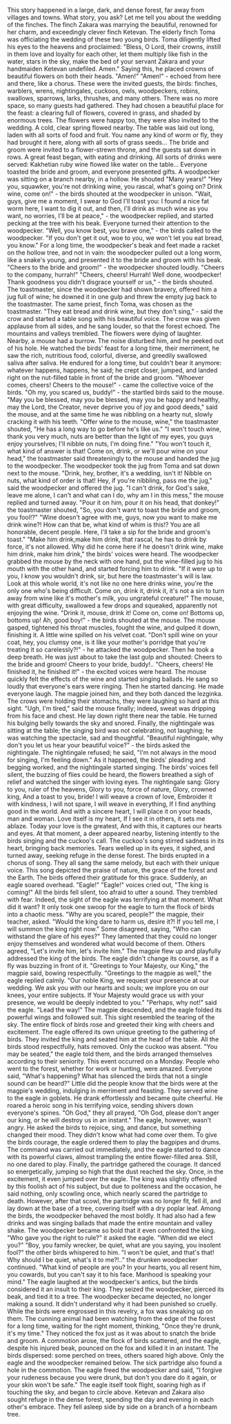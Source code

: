 This story happened in a large, dark, and dense forest, far away from villages and towns. What story, you ask? Let me tell you about the wedding of the finches. The finch Zakara was marrying the beautiful, renowned for her charm, and exceedingly clever finch Ketevan. The elderly finch Toma was officiating the wedding of these two young birds.
Toma diligently lifted his eyes to the heavens and proclaimed: "Bless, O Lord, their crowns, instill in them love and loyalty for each other, let them multiply like fish in the water, stars in the sky, make the bed of your servant Zakara and your handmaiden Ketevan undefiled. Amen." Saying this, he placed crowns of beautiful flowers on both their heads. "Amen!" "Amen!" - echoed from here and there, like a chorus. These were the invited guests, the birds: finches, warblers, wrens, nightingales, cuckoos, owls, woodpeckers, robins, swallows, sparrows, larks, thrushes, and many others. There was no more space, so many guests had gathered. They had chosen a beautiful place for the feast: a clearing full of flowers, covered in grass, and shaded by enormous trees. The flowers were happy too, they were also invited to the wedding. A cold, clear spring flowed nearby. The table was laid out long, laden with all sorts of food and fruit. You name any kind of worm or fly, they had brought it here, along with all sorts of grass seeds...
The bride and groom were invited to a flower-strewn throne, and the guests sat down in rows. A great feast began, with eating and drinking. All sorts of drinks were served: Kakhetian ruby wine flowed like water on the table... Everyone toasted the bride and groom, and everyone presented gifts.
A woodpecker was sitting on a branch nearby, in a hollow. He shouted "Many years!"
"Hey you, squawker, you're not drinking wine, you rascal, what's going on? Drink wine, come on!" - the birds shouted at the woodpecker in unison.
"Wait, guys, give me a moment, I swear to God I'll toast you: I found a nice fat worm here, I want to dig it out, and then, I'll drink as much wine as you want, no worries, I'll be at peace," - the woodpecker replied, and started pecking at the tree with his beak. Everyone turned their attention to the woodpecker.
"Well, you know best, you brave one," - the birds called to the woodpecker. "If you don't get it out, woe to you, we won't let you eat bread, you know."
For a long time, the woodpecker's beak and feet made a racket on the hollow tree, and not in vain: the woodpecker pulled out a long worm, like a snake's young, and presented it to the bride and groom with his beak.
"Cheers to the bride and groom!" - the woodpecker shouted loudly. "Cheers to the company, hurrah!"
"Cheers, cheers! Hurrah! Well done, woodpecker! Thank goodness you didn't disgrace yourself or us," - the birds shouted. The toastmaster, since the woodpecker had shown bravery, offered him a jug full of wine; he downed it in one gulp and threw the empty jug back to the toastmaster. The same priest, finch Toma, was chosen as the toastmaster.
"They eat bread and drink wine, but they don't sing," - said the crow and started a table song with his beautiful voice. The crow was given applause from all sides, and he sang louder, so that the forest echoed. The mountains and valleys trembled. The flowers were dying of laughter. Nearby, a mouse had a burrow. The noise disturbed him, and he peeked out of his hole. He watched the birds' feast for a long time, their merriment, he saw the rich, nutritious food, colorful, diverse, and greedily swallowed saliva after saliva. He endured for a long time, but couldn't bear it anymore: whatever happens, happens, he said; he crept closer, jumped, and landed right on the nut-filled table in front of the bride and groom.
"Whoever comes, cheers! Cheers to the mouse!" - came the collective voice of the birds. "Oh my, you scared us, buddy!" - the startled birds said to the mouse.
"May you be blessed, may you be blessed, may you be happy and healthy, may the Lord, the Creator, never deprive you of joy and good deeds," said the mouse, and at the same time he was nibbling on a hearty nut, slowly cracking it with his teeth.
"Offer wine to the mouse, wine," the toastmaster shouted, "He has a long way to go before he's like us."
"I won't touch wine, thank you very much, nuts are better than the light of my eyes, you guys enjoy yourselves; I'll nibble on nuts, I'm doing fine."
"You won't touch it, what kind of answer is that! Come on, drink, or we'll pour wine on your head," the toastmaster said threateningly to the mouse and handed the jug to the woodpecker. The woodpecker took the jug from Toma and sat down next to the mouse.
"Drink, hey, brother, it's a wedding, isn't it! Nibble on nuts, what kind of order is that! Hey, if you're nibbling, pass me the jug," said the woodpecker and offered the jug.
"I can't drink, for God's sake, leave me alone, I can't and what can I do, why am I in this mess," the mouse replied and turned away.
"Pour it on him, pour it on his head, that donkey!" the toastmaster shouted, "So, you don't want to toast the bride and groom, you fool!?"
"Wine doesn't agree with me, guys, now you want to make me drink wine?! How can that be, what kind of whim is this!? You are all honorable, decent people. Here, I'll take a sip for the bride and groom's toast."
"Make him drink,make him drink, that rascal, he has to drink by force, it's not allowed. Why did he come here if he doesn't drink wine, make him drink, make him drink," the birds' voices were heard.
The woodpecker grabbed the mouse by the neck with one hand, put the wine-filled jug to his mouth with the other hand, and started forcing him to drink.
"If it were up to you, I know you wouldn't drink, sir, but here the toastmaster's will is law. Look at this whole world, it's not like no one here drinks wine, you're the only one who's being difficult. Come on, drink it, drink it, it's not a sin to turn away from wine like it's mother's milk, you ungrateful creature!"
The mouse, with great difficulty, swallowed a few drops and squeaked, apparently not enjoying the wine.
"Drink it, mouse, drink it! Come on, come on! Bottoms up, bottoms up! Ah, good boy!" - the birds shouted at the mouse.
The mouse gasped, tightened his throat muscles, fought the wine, and gulped it down, finishing it. A little wine spilled on his velvet coat.
"Don't spill wine on your coat, hey, you clumsy one, is it like your mother's porridge that you're treating it so carelessly?!" - he attacked the woodpecker. Then he took a deep breath. He was just about to take the last gulp and shouted: Cheers to the bride and groom! Cheers to your bride, buddy!..
"Cheers, cheers! He finished it, he finished it!" - the excited voices were heard.
The mouse quickly felt the effects of the wine and started singing ballads. He sang so loudly that everyone's ears were ringing. Then he started dancing. He made everyone laugh. The magpie joined him, and they both danced the lezginka. The crows were holding their stomachs, they were laughing so hard at this sight.
"Ugh, I'm tired," said the mouse finally; indeed, sweat was dripping from his face and chest. He lay down right there near the table. He turned his bulging belly towards the sky and snored.
Finally, the nightingale was sitting at the table; the singing bird was not celebrating, not laughing; he was watching the spectacle, sad and thoughtful.
"Beautiful nightingale, why don't you let us hear your beautiful voice?" - the birds asked the nightingale.
The nightingale refused; he said, "I'm not always in the mood for singing, I'm feeling down."
As it happened, the birds' pleading and begging worked, and the nightingale started singing. The birds' voices fell silent, the buzzing of flies could be heard, the flowers breathed a sigh of relief and watched the singer with loving eyes. The nightingale sang:
Glory to you, ruler of the heavens,
Glory to you, force of nature,
Glory, crowned king,
And a toast to you, bride!
I will weave a crown of love,
Embroider it with kindness,
I will not spare, I will weave in everything,
If I find anything good in the world.
And with a sincere heart,
I will place it on your heads, man and woman.
Love itself is my heart,
If I see it in others, it sets me ablaze.
Today your love is the greatest,
And with this, it captures our hearts and eyes.
At that moment, a deer appeared nearby, listening intently to the birds singing and the cuckoo's call. The cuckoo's song stirred sadness in its heart, bringing back memories. Tears welled up in its eyes, it sighed, and turned away, seeking refuge in the dense forest.
The birds erupted in a chorus of song. They all sang the same melody, but each with their unique voice. This song depicted the praise of nature, the grace of the forest and the Earth. The birds offered their gratitude for this grace. Suddenly, an eagle soared overhead. "Eagle!" "Eagle!" voices cried out, "The king is coming!" All the birds fell silent, too afraid to utter a sound. They trembled with fear.
Indeed, the sight of the eagle was terrifying at that moment. What did it want? It only took one swoop for the eagle to turn the flock of birds into a chaotic mess.
"Why are you scared, people?" the magpie, their teacher, asked. "Would the king dare to harm us, desire it?! If you tell me, I will summon the king right now."
Some disagreed, saying, "Who can withstand the glare of his eyes?" They lamented that they could no longer enjoy themselves and wondered what would become of them. Others agreed, "Let's invite him, let's invite him."
The magpie flew up and playfully addressed the king of the birds. The eagle didn't change its course, as if a fly was buzzing in front of it.
"Greetings to Your Majesty, our King," the magpie said, bowing respectfully.
"Greetings to the magpie as well," the eagle replied calmly.
"Our noble King, we request your presence at our wedding. We ask you with our hearts and souls; we implore you on our knees, your entire subjects. If Your Majesty would grace us with your presence, we would be deeply indebted to you."
"Perhaps, why not!" said the eagle. "Lead the way!"
The magpie descended, and the eagle folded its powerful wings and followed suit. This sight resembled the tearing of the sky.
The entire flock of birds rose and greeted their king with cheers and excitement. The eagle offered its own unique greeting to the gathering of birds.
They invited the king and seated him at the head of the table. All the birds stood respectfully, hats removed. Only the cuckoo was absent.
"You may be seated," the eagle told them, and the birds arranged themselves according to their seniority.
This event occurred on a Monday. People who went to the forest, whether for work or hunting, were amazed. Everyone said, "What's happening? What has silenced the birds that not a single sound can be heard?"
Little did the people know that the birds were at the magpie's wedding, indulging in merriment and feasting.
They served wine to the eagle in goblets. He drank effortlessly and became quite cheerful. He roared a heroic song in his terrifying voice, sending shivers down everyone's spines.
"Oh God," they all prayed, "Oh God, please don't anger our king, or he will destroy us in an instant."
The eagle, however, wasn't angry. He asked the birds to rejoice, sing, and dance, but something changed their mood. They didn't know what had come over them. To give the birds courage, the eagle ordered them to play the bagpipes and drums.
The command was carried out immediately, and the eagle started to dance with its powerful claws, almost trampling the entire flower-filled area.
Still, no one dared to play. Finally, the partridge gathered the courage. It danced so energetically, jumping so high that the dust reached the sky.
Once, in the excitement, it even jumped over the eagle. The king was slightly offended by this foolish act of his subject, but due to politeness and the occasion, he said nothing, only scowling once, which nearly scared the partridge to death. However, after that scowl, the partridge was no longer fit, fell ill, and lay down at the base of a tree, covering itself with a dry poplar leaf.
Among the birds, the woodpecker behaved the most boldly. It had also had a few drinks and was singing ballads that made the entire mountain and valley shake. The woodpecker became so bold that it even confronted the king.
"Who gave you the right to rule?" it asked the eagle. "When did we elect you?"
"Boy, you family wrecker, be quiet, what are you saying, you insolent fool?" the other birds whispered to him.
"I won't be quiet, and that's that! Why should I be quiet, what's it to me?!.." the drunken woodpecker continued. "What kind of people are you? In your hearts, you all resent him, you cowards, but you can't say it to his face. Manhood is speaking your mind."
The eagle laughed at the woodpecker's antics, but the birds considered it an insult to their king. They seized the woodpecker, pierced its beak, and tied it to a tree. The woodpecker became dejected, no longer making a sound. It didn't understand why it had been punished so cruelly.
While the birds were engrossed in this revelry, a fox was sneaking up on them. The cunning animal had been watching from the edge of the forest for a long time, waiting for the right moment, thinking, "Once they're drunk, it's my time."
They noticed the fox just as it was about to snatch the bride and groom. A commotion arose, the flock of birds scattered, and the eagle, despite his injured beak, pounced on the fox and killed it in an instant. The birds dispersed: some perched on trees, others soared high above. Only the eagle and the woodpecker remained below. The sick partridge also found a hole in the commotion. The eagle freed the woodpecker and said, "I forgive your rudeness because you were drunk, but don't you dare do it again, or your skin won't be safe."
The eagle itself took flight, soaring high as if touching the sky, and began to circle above. Ketevan and Zakara also sought refuge in the dense forest, spending the day and evening in each other's embrace. They fell asleep side by side on a branch of a hornbeam tree.